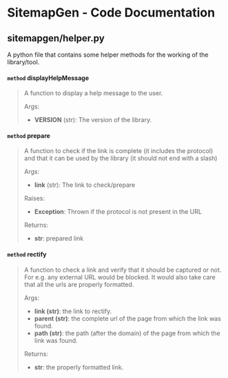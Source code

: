 # SitemapGen - Code Documentation

## sitemapgen/helper.py
A python file that contains some helper methods for the working of the library/tool. 


#### `method` displayHelpMessage
> A function to display a help message to the user.
>	
> Args:  
> - **VERSION** (str): The version of the library.

#### `method` prepare
> A function to check if the link is complete (it includes the protocol) and that it can be used by the library (it should not end with a slash)
>
>
> Args:
> - **link** (str): The link to check/prepare
>
> Raises:
> - **Exception**: Thrown if the protocol is not present in the URL 
>
> Returns:
> - **str**: prepared link

#### `method` rectify
> A function to check a link and verify that it should be captured or not. For e.g. any external URL would be blocked. It would also take care that all the urls are properly formatted.
>
>
> Args:
> - **link (str)**: the link to rectify.
> -	**parent (str)**: the complete url of the page from which the link was found.
> -	**path (str)**: the path (after the domain) of the page from which the link was found.
>
>Returns:
> -	**str**: the properly formatted link.